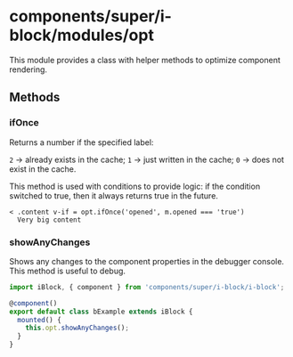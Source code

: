 # components/super/i-block/modules/opt

This module provides a class with helper methods to optimize component rendering.

## Methods

### ifOnce

Returns a number if the specified label:

`2` -> already exists in the cache;
`1` -> just written in the cache;
`0` -> does not exist in the cache.

This method is used with conditions to provide logic: if the condition switched to true,
then it always returns true in the future.

```
< .content v-if = opt.ifOnce('opened', m.opened === 'true')
  Very big content
```

### showAnyChanges

Shows any changes to the component properties in the debugger console.
This method is useful to debug.

```typescript
import iBlock, { component } from 'components/super/i-block/i-block';

@component()
export default class bExample extends iBlock {
  mounted() {
    this.opt.showAnyChanges();
  }
}
```
